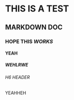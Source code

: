 # THIS IS A TEST 

## MARK**DOWN** DOC

### HOPE THIS *WORKS*

#### YEAH

##### WEHLRWE

###### H6 HEADER

YEAHHEH


